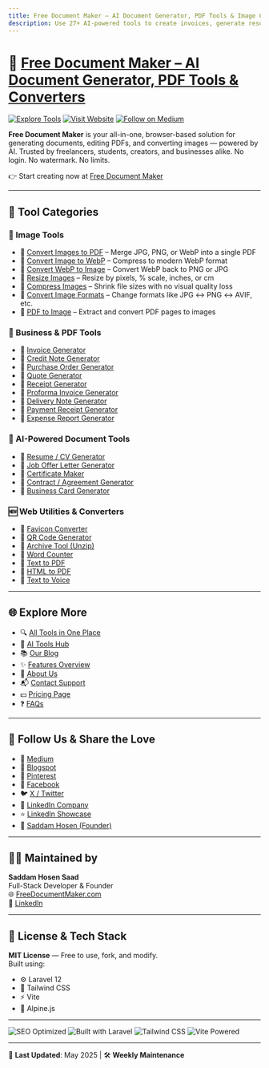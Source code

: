 ```yaml
---
title: Free Document Maker – AI Document Generator, PDF Tools & Image Converters
description: Use 27+ AI-powered tools to create invoices, generate resumes, convert images, and edit PDFs instantly — 100% free and online at Free Document Maker.
---
```


# 🧠 [Free Document Maker – AI Document Generator, PDF Tools & Converters](https://www.freedocumentmaker.com)

[![Explore Tools](https://img.shields.io/badge/Explore-Tools-blue)](https://www.freedocumentmaker.com/tools)
[![Visit Website](https://img.shields.io/badge/Visit-Website-green)](https://www.freedocumentmaker.com)
[![Follow on Medium](https://img.shields.io/badge/Medium-Blog-black)](https://freedocumentmaker.medium.com)

**Free Document Maker** is your all-in-one, browser-based solution for generating documents, editing PDFs, and converting images — powered by AI. Trusted by freelancers, students, creators, and businesses alike. No login. No watermark. No limits. 

👉 Start creating now at [Free Document Maker](https://www.freedocumentmaker.com)

---

## 🧰 Tool Categories

### 📸 Image Tools
- 🔗 [Convert Images to PDF](https://www.freedocumentmaker.com/image-to-pdf) – Merge JPG, PNG, or WebP into a single PDF
- 🔗 [Convert Image to WebP](https://www.freedocumentmaker.com/image-to-webp) – Compress to modern WebP format
- 🔗 [Convert WebP to Image](https://www.freedocumentmaker.com/webp-to-image) – Convert WebP back to PNG or JPG
- 🔗 [Resize Images](https://www.freedocumentmaker.com/resize-images) – Resize by pixels, % scale, inches, or cm
- 🔗 [Compress Images](https://www.freedocumentmaker.com/compress-images) – Shrink file sizes with no visual quality loss
- 🔗 [Convert Image Formats](https://www.freedocumentmaker.com/convert-images) – Change formats like JPG ↔️ PNG ↔️ AVIF, etc.
- 🔗 [PDF to Image](https://www.freedocumentmaker.com/pdf-to-image) – Extract and convert PDF pages to images

### 📄 Business & PDF Tools
- 🔗 [Invoice Generator](https://www.freedocumentmaker.com/invoice-generator)
- 🔗 [Credit Note Generator](https://www.freedocumentmaker.com/credit-note-generator)
- 🔗 [Purchase Order Generator](https://www.freedocumentmaker.com/purchase-order-generator)
- 🔗 [Quote Generator](https://www.freedocumentmaker.com/quote-generator)
- 🔗 [Receipt Generator](https://www.freedocumentmaker.com/receipt-generator)
- 🔗 [Proforma Invoice Generator](https://www.freedocumentmaker.com/proforma-invoice-generator)
- 🔗 [Delivery Note Generator](https://www.freedocumentmaker.com/delivery-note-generator)
- 🔗 [Payment Receipt Generator](https://www.freedocumentmaker.com/payment-receipt-generator)
- 🔗 [Expense Report Generator](https://www.freedocumentmaker.com/expense-report-generator)

### 🤖 AI-Powered Document Tools
- 🔗 [Resume / CV Generator](https://www.freedocumentmaker.com/cv-generator)
- 🔗 [Job Offer Letter Generator](https://www.freedocumentmaker.com/job-offer-letter-generator)
- 🔗 [Certificate Maker](https://www.freedocumentmaker.com/certificate-generator)
- 🔗 [Contract / Agreement Generator](https://www.freedocumentmaker.com/agreement-generator)
- 🔗 [Business Card Generator](https://www.freedocumentmaker.com/business-card-generator)

### 🆕 Web Utilities & Converters
- 🔗 [Favicon Converter](https://www.freedocumentmaker.com/favicon-converter)
- 🔗 [QR Code Generator](https://www.freedocumentmaker.com/qr-code-generator)
- 🔗 [Archive Tool (Unzip)](https://www.freedocumentmaker.com/archive-tool)
- 🔗 [Word Counter](https://www.freedocumentmaker.com/word-counter)
- 🔗 [Text to PDF](https://www.freedocumentmaker.com/text-to-pdf)
- 🔗 [HTML to PDF](https://www.freedocumentmaker.com/html-to-pdf)
- 🔗 [Text to Voice](https://www.freedocumentmaker.com/text-to-voice)

---

## 🌐 Explore More

- 🔍 [All Tools in One Place](https://www.freedocumentmaker.com/tools)
- 🧩 [AI Tools Hub](https://www.freedocumentmaker.com/ai-powered-tools)
- 📚 [Our Blog](https://www.freedocumentmaker.com/blogs)
- ✨ [Features Overview](https://www.freedocumentmaker.com/features)
- 👤 [About Us](https://www.freedocumentmaker.com/about)
- 📬 [Contact Support](https://www.freedocumentmaker.com/contact)
- 💵 [Pricing Page](https://www.freedocumentmaker.com/pricing)
- ❓ [FAQs](https://www.freedocumentmaker.com/faq)

---

## 📡 Follow Us & Share the Love

- 📰 [Medium](https://freedocumentmaker.medium.com)
- 📝 [Blogspot](https://freedocumentmaker.blogspot.com)
- 📌 [Pinterest](https://www.pinterest.com/freedocumentmaker)
- 📘 [Facebook](https://www.facebook.com/freedocumentmaker)
- 🐦 [X / Twitter](https://x.com/saadkhan112233)
- 💼 [LinkedIn Company](https://www.linkedin.com/company/free-document-maker/)
- ⭐ [LinkedIn Showcase](https://www.linkedin.com/showcase/free-document-maker-online)
- 👤 [Saddam Hosen (Founder)](https://www.linkedin.com/in/saddamhosensaad/)

---

## 👨‍💻 Maintained by

**Saddam Hosen Saad**  
Full-Stack Developer & Founder  
🌐 [FreeDocumentMaker.com](https://www.freedocumentmaker.com)  
🔗 [LinkedIn](https://www.linkedin.com/in/saddamhosensaad/)

---

## 📄 License & Tech Stack

**MIT License** — Free to use, fork, and modify.  
Built using:

- ⚙️ Laravel 12
- 🎨 Tailwind CSS
- ⚡ Vite
- 🌿 Alpine.js

---

![SEO Optimized](https://img.shields.io/badge/SEO-Optimized-brightgreen)
![Built with Laravel](https://img.shields.io/badge/Built%20With-Laravel-red)
![Tailwind CSS](https://img.shields.io/badge/Design-TailwindCSS-blue)
![Vite Powered](https://img.shields.io/badge/Bundler-Vite-yellow)

---

📅 **Last Updated**: May 2025 | 🛠️ **Weekly Maintenance**
